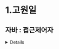 # 1.고원일

## 자바 : 접근제어자
<details>
이게 사실,, 설명하자면 패키지 부터 설명을 해야하는데 패키지와 클래스는 어느정도 알고 있다는 가정하에 접근 제한자를 설명하고자 한다. 

접근 Access 
클래스 및 인터페이스, 생성자, 필드, 메소드 접근을 말한다. 

제한자 Modifier 
하지만 이러한 것들을 사용하지 못하게 막아야하는 경우도 있다. 

예를 들어 자동차의 속도를 계산하는데 음수가 나올 수 없는 것 처럼 어떠한 값에는 데이터를 보호하고 클래스 외부에선 사용되지 않는 불필요한 데이터를 감추기 위함 객체지향에서는 이것을 ‘ 캡슐화 ‘ 라고 부른다.
캡슐화를 통해 필드는 외부에서의 접근을 막고 메소드는 매개값의 검증을 통해 유효한 값을 객체의 필드로 저장한다 흔히 롬복이라는 툴을 사용해 자동으로 setter, getter를 생성한다. (여기서 필드는 private로 선언하고 같은 클래스 내에서 set, get이 이루어진다)

먼저, 접근 제한자에 대한 것을 그림으로 나타내면

![1-1](https://hongong.hanbit.co.kr/wp-content/uploads/2021/09/01-%EC%9E%90%EB%B0%94%EC%9D%98-%EC%A0%91%EA%B7%BC-%EC%A0%9C%ED%95%9C%EC%9E%90_public_private.png)

![1-2](https://blog.kakaocdn.net/dn/PYdZQ/btqG5KJLviS/wumF00S4uxhxBkiI38jVIK/img.png)


- public:

public 접근 제어자를 사용하면 해당 클래스는 어디서든 접근이 가능합니다. 다른 패키지에서도 접근할 수 있습니다.

```java
package ex1;

public class MyClass {
    // 클래스 내용
}

```

- default (package-private):

default 접근 제어자는 별도로 지정하지 않을 경우의 기본 값으로, 같은 패키지 내에서만 접근이 가능합니다.
```java
class MyClass {
    // 클래스 내용
}

```
​
- private:

private 접근 제어자를 사용하면 해당 클래스는 같은 클래스 내에서만 접근이 가능합니다. 다른 클래스에서는 직접적인 접근이 불가능합니다.
```java
private class MyClass {
    // 클래스 내용
}
```
​
- protected:

protected 접근 제어자를 사용하면 같은 패키지 내에서와 해당 클래스를 상속받은 하위 클래스에서만 접근이 가능합니다.
```java
protected class MyClass {
    // 클래스 내용
}
```

- 생성자, 필드, 메소드도 마찬가지 

```java
public class Name{
    //필드
    public int a;
    int b;
    private int c;

    //생성자
    a = 1;
    b = 2;
    c = 3;

    method1();
    method2();
    method3();

    //메소드
    public void method1( ){}
    void method2( ){}
    private void method3( ){
}
```

​
정리하자면..
클래스 내의 모든 iv 는 private 으로 하여,클래스 외부에서는 직접적으로 접근하지 못하게 만들자.


대신 메서드(Getter, Setter) 의 접근 제어자를 public 으로 하여,이러한 메서드들을 통해 iv 에 간접적으로 접근할 수 있도록 만들자.

의도치 않은 실수를 줄이기 위함과 정보 은닉의 목적으로 사용할 수 있습니다.

접근 제어자는 좁을 수록, 유지보수가 쉽다.

만약 , 클래스 외부에서는 불필요한 메서드를 public 으로 지정했다면,추후 코드가 변경되었을 때 클래스 외부까지 테스트 해야 한다.

반면 private 으로 지정했다면,추후 코드가 변경되더라도, 해당 클래스 내부만 테스트하면 된다.

```java
 void serSpeed(double speed){
    if(speed < 0>){
        this.speed - 0;
        return;
    } else {
        this.speed = speed;
    }
 }

 double getSpeed(){
    double km = speed * 1.6;
    return km;
 }
```

​</details>

